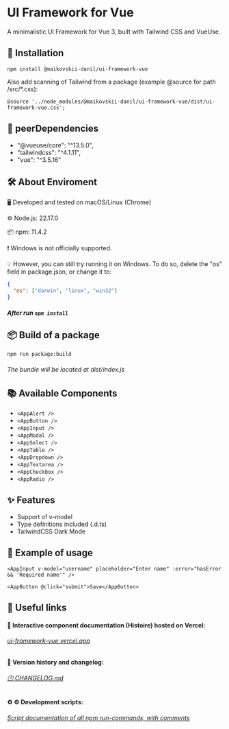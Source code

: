 # UI Framework for Vue

A minimalistic UI Framework for Vue 3, built with Tailwind CSS and VueUse.

## 🚀 Installation

`npm install @maikovskii-danil/ui-framework-vue`

Also add scanning of Tailwind from a package (example @source for path /src/\*.css):

`@source '../node_modules/@maikovskii-danil/ui-framework-vue/dist/ui-framework-vue.css';`

## 🤝 peerDependencies

- "@vueuse/core": "^13.5.0",
- "tailwindcss": "^4.1.11",
- "vue": "^3.5.16"

## 🛠 About Enviroment

🖥️ Developed and tested on macOS/Linux (Chrome)

⚙️ Node.js: 22.17.0

📦 npm: 11.4.2

❗ Windows is not officially supported.

💡 However, you can still try running it on Windows. To do so, delete the "os" field in package.json, or change it to:

```json
{
  "os": ["darwin", "linux", "win32"]
}
```

##### After run `npm install`

## 📦 Build of a package

`npm run package:build`

###### The bundle will be located at dist/index.js

## 📚 Available Components

- `<AppAlert />`
- `<AppButton />`
- `<AppInput />`
- `<AppModal />`
- `<AppSelect />`
- `<AppTable />`
- `<AppDropdown />`
- `<AppTextarea />`
- `<AppCheckbox />`
- `<AppRadio />`

## ✨ Features

- Support of v-model
- Type definitions included (.d.ts)
- TailwindCSS Dark Mode

## 🧪 Example of usage

`<AppInput
  v-model="username"
  placeholder="Enter name"
  :error="hasError && 'Required name'"
/>`

`<AppButton @click="submit">Save</AppButton>`

## 🔗 Useful links

#### 📘 Interactive component documentation (Histoire) hosted on Vercel:

###### [ui-framework-vue.vercel.app](https://ui-framework-vue.vercel.app/)

#### 📝 Version history and changelog:

###### [🕒 CHANGELOG.md](https://github.com/maikovskii-danil/ui-framework-vue/blob/main/docs/CHANGELOG.md)

#### ⚙️ ⚙️ Development scripts:

###### [Script documentation of all npm run-commands, with comments](https://github.com/maikovskii-danil/ui-framework-vue/blob/main/docs/scripts-map.md)
